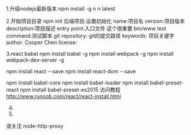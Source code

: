 1.升级nodejs最新版本
npm install -g n
n latest

2.开始项目目录 npm init
后端项目:设置初始化
name:项目名
version:项目版本
description:项目描述
entry point:入口文件 这个很重要 bin/www
test command:测试脚本
git repository: git的提交路径
keywords: 项目关键字
author: Cooper Chen
license:

3.react babel
npm install babel -g
npm install webpack -g
npm install webpack-dev-server -g

npm install react --save
npm install react-dom --save

npm install babel-core
npm install babel-loader
npm install babel-preset-react
npm install babel-preset-es2015
访问教程
http://www.runoob.com/react/react-install.html

4.

5.

请关注
node-http-proxy